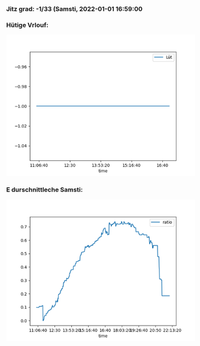### Jitz grad: -1/33 (Samsti, 2022-01-01 16:59:00

### Hütige Vrlouf:
![Graph](Today.png)

### E durschnittleche Samsti:
![Graph](Samsti.png)
